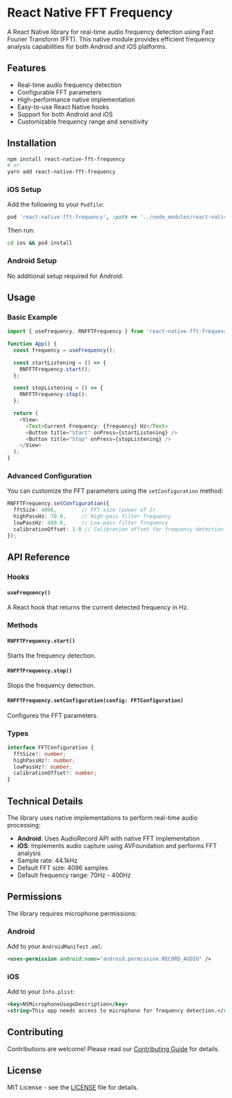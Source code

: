 # React Native FFT Frequency

A React Native library for real-time audio frequency detection using Fast Fourier Transform (FFT). This native module provides efficient frequency analysis capabilities for both Android and iOS platforms.

## Features

- Real-time audio frequency detection
- Configurable FFT parameters
- High-performance native implementation
- Easy-to-use React Native hooks
- Support for both Android and iOS
- Customizable frequency range and sensitivity

## Installation

```bash
npm install react-native-fft-frequency
# or
yarn add react-native-fft-frequency
```

### iOS Setup
Add the following to your `Podfile`:

```ruby
pod 'react-native-fft-frequency', :path => '../node_modules/react-native-fft-frequency'
```

Then run:
```bash
cd ios && pod install
```

### Android Setup
No additional setup required for Android.

## Usage

### Basic Example

```typescript
import { useFrequency, RNFFTFrequency } from 'react-native-fft-frequency';

function App() {
  const frequency = useFrequency();

  const startListening = () => {
    RNFFTFrequency.start();
  };

  const stopListening = () => {
    RNFFTFrequency.stop();
  };

  return (
    <View>
      <Text>Current Frequency: {frequency} Hz</Text>
      <Button title="Start" onPress={startListening} />
      <Button title="Stop" onPress={stopListening} />
    </View>
  );
}
```

### Advanced Configuration

You can customize the FFT parameters using the `setConfiguration` method:

```typescript
RNFFTFrequency.setConfiguration({
  fftSize: 4096,        // FFT size (power of 2)
  highPassHz: 70.0,     // High-pass filter frequency
  lowPassHz: 400.0,     // Low-pass filter frequency
  calibrationOffset: 1.0 // Calibration offset for frequency detection
});
```

## API Reference

### Hooks

#### `useFrequency()`
A React hook that returns the current detected frequency in Hz.

### Methods

#### `RNFFTFrequency.start()`
Starts the frequency detection.

#### `RNFFTFrequency.stop()`
Stops the frequency detection.

#### `RNFFTFrequency.setConfiguration(config: FFTConfiguration)`
Configures the FFT parameters.

### Types

```typescript
interface FFTConfiguration {
  fftSize?: number;
  highPassHz?: number;
  lowPassHz?: number;
  calibrationOffset?: number;
}
```

## Technical Details

The library uses native implementations to perform real-time audio processing:

- **Android**: Uses AudioRecord API with native FFT implementation
- **iOS**: Implements audio capture using AVFoundation and performs FFT analysis
- Sample rate: 44.1kHz
- Default FFT size: 4096 samples
- Default frequency range: 70Hz - 400Hz

## Permissions

The library requires microphone permissions:

### Android
Add to your `AndroidManifest.xml`:
```xml
<uses-permission android:name="android.permission.RECORD_AUDIO" />
```

### iOS
Add to your `Info.plist`:
```xml
<key>NSMicrophoneUsageDescription</key>
<string>This app needs access to microphone for frequency detection.</string>
```

## Contributing

Contributions are welcome! Please read our [Contributing Guide](CONTRIBUTING.md) for details.

## License

MIT License - see the [LICENSE](LICENSE) file for details.
